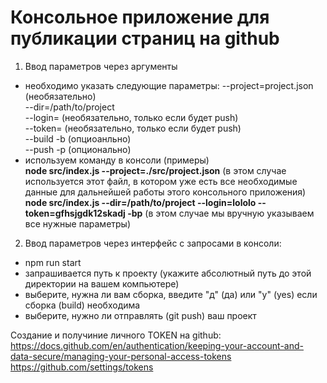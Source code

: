 # Консольное приложение для публикации страниц на github

1. Ввод параметров через аргументы
- необходимо указать следующие параметры:
    --project=project.json (необязательно)  
    --dir=/path/to/project  
    --login=<username> (необязательно, только если будет push)  
    --token=<TOKEN> (необязательно, только если будет push)  
    --build -b (опциоанльно)  
    --push  -p (опционально)
- используем команду в консоли (примеры)  
**node src/index.js --project=./src/project.json** (в этом случае используется этот файл, в котором уже есть все необходимые данные для дальнейшей работы этого консольного приложения)  
**node src/index.js --dir=/path/to/project --login=lololo --token=gfhsjgdk12skadj -bp** (в этом случае мы вручную указываем все нужные параметры)

2. Ввод параметров через интерфейс с запросами в консоли:
- npm run start
- запрашивается путь к проекту (укажите абсолютный путь до этой директории на вашем компьютере)
- выберите, нужна ли вам сборка, введите "д" (да) или "y" (yes) если сборка (build) необходима
- выберите, нужно ли отправлять (git push) ваш проект

Создание и получиние личного TOKEN на github:
https://docs.github.com/en/authentication/keeping-your-account-and-data-secure/managing-your-personal-access-tokens  
https://github.com/settings/tokens
